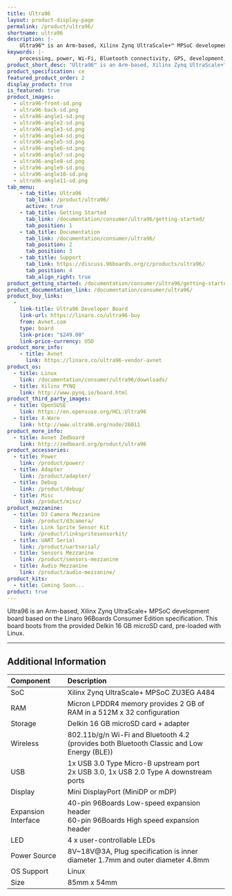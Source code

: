 ```yaml
---
title: Ultra96
layout: product-display-page
permalink: /product/ultra96/
shortname: ultra96
description: |-
    Ultra96™ is an Arm-based, Xilinx Zynq UltraScale+™ MPSoC development board based on the Linaro 96Boards Consumer Edition specification. This board boots from the provided Delkin 16 GB microSD card, pre-loaded with Linux.
keywords: |-
    processing, power, Wi-Fi, Bluetooth connectivity, GPS, development, board, mid-tier, xilinx, fpga, processor, low cost, Product, Development, Platform
product_short_desc: "Ultra96™ is an Arm-based, Xilinx Zynq UltraScale+™ MPSoC development board"
product_specification: ce
featured_product_order: 2
display_product: true
is_featured: true
product_images:
  - ultra96-front-sd.png
  - ultra96-back-sd.png
  - ultra96-angle1-sd.png
  - ultra96-angle2-sd.png
  - ultra96-angle3-sd.png
  - ultra96-angle4-sd.png
  - ultra96-angle5-sd.png
  - ultra96-angle6-sd.png
  - ultra96-angle7-sd.png
  - ultra96-angle8-sd.png
  - ultra96-angle9-sd.png
  - ultra96-angle10-sd.png
  - ultra96-angle11-sd.png
tab_menu:
    - tab_title: Ultra96
      tab_link: /product/ultra96/
      active: true
    - tab_title: Getting Started
      tab_link: /documentation/consumer/ultra96/getting-started/
      tab_position: 1
    - tab_title: Documentation
      tab_link: /documentation/consumer/ultra96/
      tab_position: 2
      tab_position: 3
    - tab_title: Support
      tab_link: https://discuss.96boards.org/c/products/ultra96/
      tab_position: 4
      tab_align_right: true
product_getting_started: /documentation/consumer/ultra96/getting-started/
product_documentation_link: /documentation/consumer/ultra96/
product_buy_links:
  -
    link-title: Ultra96 Developer Board
    link-url: https://linaro.co/ultra96-buy
    from: Avnet.com
    type: board
    link-price: "$249.00"
    link-price-currency: USD
product_more_info:
    - title: Avnet
      link: https://linaro.co/ultra96-vendor-avnet
product_os:
  - title: Linux
    link: /documentation/consumer/ultra96/downloads/
  - title: Xilinx PYNQ
    link: http://www.pynq.io/board.html
product_third_party_images:
  - title: OpenSUSE
    link: https://en.opensuse.org/HCL:Ultra96
  - title: X-Ware
    link: http://www.ultra96.org/node/26011
product_more_info:
  - title: Avnet Zedboard
    link: http://zedboard.org/product/ultra96
product_accessories:
  - title: Power
    link: /product/power/
  - title: Adapter
    link: /product/adapter/
  - title: Debug
    link: /product/debug/
  - title: Misc
    link: /product/misc/
product_mezzanine:
  - title: D3 Camera Mezzanine
    link: /product/d3camera/
  - title: Link Sprite Sensor Kit
    link: /product/linkspritesensorkit/
  - title: UART Serial
    link: /product/uartserial/
  - title: Sensors Mezzanine
    link: /product/sensors-mezzanine
  - title: Audio Mezzanine
    link: /product/audio-mezzanine/
product_kits:
  - title: Coming Soon...
product: true
---
```

Ultra96 is an Arm-based, Xilinx Zynq UltraScale+ MPSoC development board based on the Linaro 96Boards Consumer Edition specification. This board boots from the provided Delkin 16 GB microSD card, pre-loaded with Linux.

***

## Additional Information

|   Component          |   Description                                                                                    |
|:---------------------|:-------------------------------------------------------------------------------------------------|
|  SoC                 | Xilinx Zynq UltraScale+ MPSoC ZU3EG A484                                                         |
|  RAM                 | Micron LPDDR4 memory provides 2 GB of RAM in a 512M x 32 configuration                           |
|  Storage             | Delkin 16 GB microSD card + adapter                                                              |
|  Wireless            | 802.11b/g/n Wi-Fi and Bluetooth 4.2 (provides both Bluetooth Classic and Low Energy (BLE))       |
|  USB                 | 1x USB 3.0 Type Micro-B upstream port<br>2x USB 3.0, 1x USB 2.0 Type A downstream ports          |
|  Display             | Mini DisplayPort (MiniDP or mDP)                                                                 |
|  Expansion Interface | 40-pin 96Boards Low-speed expansion header<br>60-pin 96Boards High speed expansion header        |
|  LED                 | 4 x user-controllable LEDs                                                                       |
|  Power Source        | 8V~18V@3A, Plug specification is inner diameter 1.7mm and outer diameter 4.8mm                   |
|  OS Support          | Linux                                                                                        |
|  Size                | 85mm x 54mm                                                                                      |
